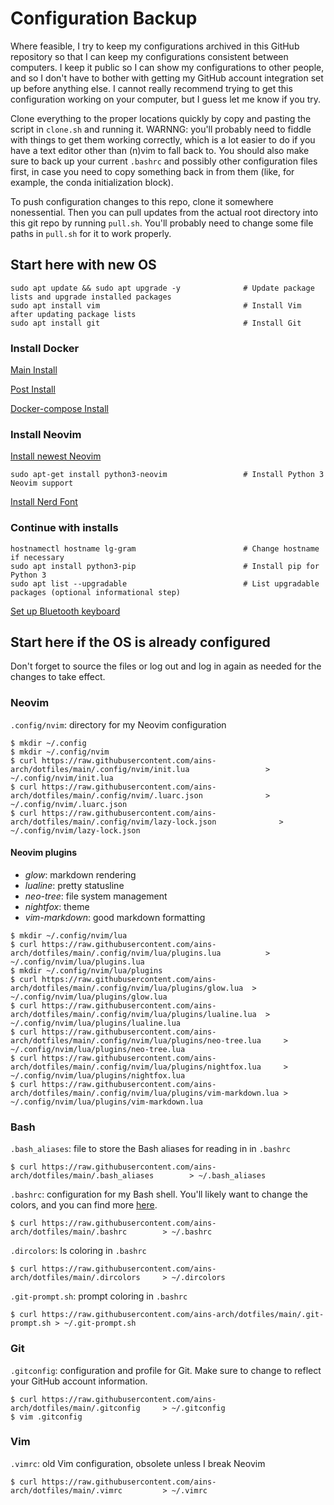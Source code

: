 # Configuration Backup

Where feasible, I try to keep my configurations archived in this GitHub repository
so that I can keep my configurations consistent between computers.
I keep it public so I can show my configurations to other people, and so I don't have to
bother with getting my GitHub account integration set up before anything else.
I cannot really recommend trying to get this configuration working on your computer,
but I guess let me know if you try.

Clone everything to the proper locations quickly by copy and pasting the script in
`clone.sh` and running it.
WARNNG: you'll probably need to fiddle with things to get them working correctly,
which is a lot easier to do if you have a text editor other than (n)vim to fall back to.
You should also make sure to back up your current `.bashrc` and possibly other configuration files
first, in case you need to copy something back in from them (like, for example, the conda
initialization block).

To push configuration changes to this repo, clone it somewhere nonessential.
Then you can pull updates from the actual root directory into this git repo by running `pull.sh`.
You'll probably need to change some file paths in `pull.sh` for it to work properly.

## Start here with new OS

```
sudo apt update && sudo apt upgrade -y              # Update package lists and upgrade installed packages
sudo apt install vim                                # Install Vim after updating package lists
sudo apt install git                                # Install Git
```

### Install Docker

[Main Install](https://docs.docker.com/engine/install/ubuntu/)

[Post Install](https://docs.docker.com/engine/install/linux-postinstall/)

[Docker-compose Install](https://docs.docker.com/compose/install/linux/)

### Install Neovim

[Install newest Neovim](https://github.com/neovim/neovim/blob/master/INSTALL.md#install-from-package)

```
sudo apt-get install python3-neovim                 # Install Python 3 Neovim support
```

[Install Nerd Font](https://github.com/ryanoasis/nerd-fonts/releases/download/v3.2.1/FiraMono.zip)

### Continue with installs

```
hostnamectl hostname lg-gram                        # Change hostname if necessary
sudo apt install python3-pip                        # Install pip for Python 3
sudo apt list --upgradable                          # List upgradable packages (optional informational step)
```

[Set up Bluetooth keyboard](https://askubuntu.com/questions/701978/how-can-a-bluetooth-keyboard-that-requires-a-code-entry-be-paired-in-the-termina)

## Start here if the OS is already configured

Don't forget to source the files or log out and log in again as needed for the changes to take effect.

### Neovim

`.config/nvim`: directory for my Neovim configuration

```
$ mkdir ~/.config
$ mkdir ~/.config/nvim
$ curl https://raw.githubusercontent.com/ains-arch/dotfiles/main/.config/nvim/init.lua                 > ~/.config/nvim/init.lua
$ curl https://raw.githubusercontent.com/ains-arch/dotfiles/main/.config/nvim/.luarc.json              > ~/.config/nvim/.luarc.json
$ curl https://raw.githubusercontent.com/ains-arch/dotfiles/main/.config/nvim/lazy-lock.json              > ~/.config/nvim/lazy-lock.json
```

#### Neovim plugins
* *glow*: markdown rendering
* *lualine*: pretty statusline
* *neo-tree*: file system management
* *nightfox*: theme
* *vim-markdown*: good markdown formatting

```
$ mkdir ~/.config/nvim/lua
$ curl https://raw.githubusercontent.com/ains-arch/dotfiles/main/.config/nvim/lua/plugins.lua          > ~/.config/nvim/lua/plugins.lua
$ mkdir ~/.config/nvim/lua/plugins
$ curl https://raw.githubusercontent.com/ains-arch/dotfiles/main/.config/nvim/lua/plugins/glow.lua  > ~/.config/nvim/lua/plugins/glow.lua
$ curl https://raw.githubusercontent.com/ains-arch/dotfiles/main/.config/nvim/lua/plugins/lualine.lua  > ~/.config/nvim/lua/plugins/lualine.lua
$ curl https://raw.githubusercontent.com/ains-arch/dotfiles/main/.config/nvim/lua/plugins/neo-tree.lua     > ~/.config/nvim/lua/plugins/neo-tree.lua
$ curl https://raw.githubusercontent.com/ains-arch/dotfiles/main/.config/nvim/lua/plugins/nightfox.lua     > ~/.config/nvim/lua/plugins/nightfox.lua
$ curl https://raw.githubusercontent.com/ains-arch/dotfiles/main/.config/nvim/lua/plugins/vim-markdown.lua > ~/.config/nvim/lua/plugins/vim-markdown.lua
```

### Bash

`.bash_aliases`: file to store the Bash aliases for reading in in `.bashrc`

```
$ curl https://raw.githubusercontent.com/ains-arch/dotfiles/main/.bash_aliases        > ~/.bash_aliases
```

`.bashrc`: configuration for my Bash shell. You'll likely want to change the colors,
and you can find more [here](https://wiki.archlinux.org/index.php/Color_Bash_Prompt).

```
$ curl https://raw.githubusercontent.com/ains-arch/dotfiles/main/.bashrc        > ~/.bashrc
```

`.dircolors`: ls coloring in `.bashrc`

```
$ curl https://raw.githubusercontent.com/ains-arch/dotfiles/main/.dircolors     > ~/.dircolors
```

`.git-prompt.sh`: prompt coloring in `.bashrc`

```
$ curl https://raw.githubusercontent.com/ains-arch/dotfiles/main/.git-prompt.sh > ~/.git-prompt.sh
```

### Git

`.gitconfig`: configuration and profile for Git. Make sure to change to reflect your GitHub
account information.

```
$ curl https://raw.githubusercontent.com/ains-arch/dotfiles/main/.gitconfig     > ~/.gitconfig
$ vim .gitconfig
```

### Vim

`.vimrc`: old Vim configuration, obsolete unless I break Neovim

```
$ curl https://raw.githubusercontent.com/ains-arch/dotfiles/main/.vimrc         > ~/.vimrc
```
